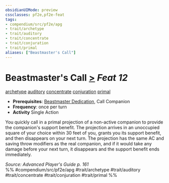 ```yaml
---
obsidianUIMode: preview
cssclasses: pf2e,pf2e-feat
tags:
- compendium/src/pf2e/apg
- trait/archetype
- trait/auditory
- trait/concentrate
- trait/conjuration
- trait/primal
aliases: ["Beastmaster's Call"]
---
```

# Beastmaster's Call  [>](rules/core-rulebook/chapter-9-playing-the-game.md#Actions "Single Action") *Feat 12*  
[archetype](rules/traits/archetype.md "Archetype Feat Trait")  [auditory](rules/traits/auditory.md "Auditory Effect Trait")  [concentrate](rules/traits/concentrate.md "Concentrate Action & Ability Trait")  [conjuration](rules/traits/conjuration.md "Conjuration School Trait")  [primal](rules/traits/primal.md "Primal Tradition Trait")  

- **Prerequisites**: [Beastmaster Dedication](compendium/feats/beastmaster-dedication-apg.md), Call Companion
- **Frequency**: once per turn
- **Activity** Single Action

You quickly call in a primal projection of a non-active companion to provide the companion's support benefit. The projection arrives in an unoccupied square of your choice within 30 feet of you, grants you its support benefit, and then disappears on your next turn. The projection has the same AC and saving throw modifiers as the real companion, and if it would take any damage before your next turn, it disappears and the support benefit ends immediately.

*Source: Advanced Player's Guide p. 161*  
%% #compendium/src/pf2e/apg #trait/archetype #trait/auditory #trait/concentrate #trait/conjuration #trait/primal %%